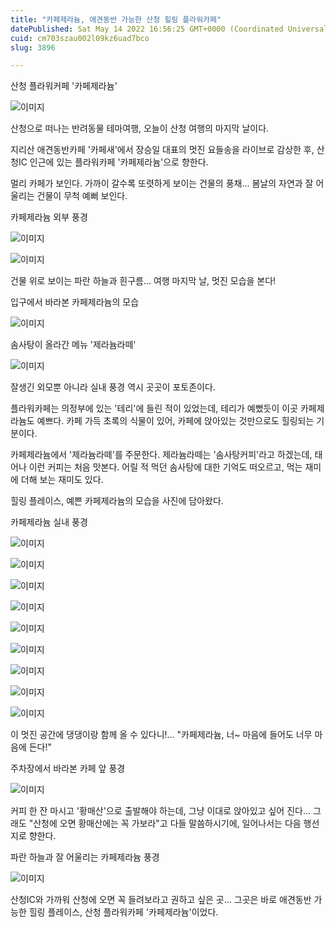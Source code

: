```yaml
---
title: "카페제라늄, 애견동반 가능한 산청 힐링 플라워카페"
datePublished: Sat May 14 2022 16:56:25 GMT+0000 (Coordinated Universal Time)
cuid: cm703szau002l09kz6uad7bco
slug: 3896

---
```



산청 플라워커페 '카페제라늄'

![이미지](https://cdn.hashnode.com/res/hashnode/image/upload/v1739255444687/dd810889-b272-49bf-b5e0-3d59039e68cd.jpeg)

산청으로 떠나는 반려동물 테마여행, 오늘이 산청 여행의 마지막 날이다.

지리산 애견동반카페 '카페새'에서 장승일 대표의 멋진 요들송을 라이브로 감상한 후, 산청IC 인근에 있는 플라워카페 '카페제라늄'으로 향한다.

멀리 카페가 보인다. 가까이 갈수록 또렷하게 보이는 건물의 풍채... 봄날의 자연과 잘 어울리는 건물이 무척 예뻐 보인다.

카페제라늄 외부 풍경

![이미지](https://cdn.hashnode.com/res/hashnode/image/upload/v1739255446837/5022e775-e6ec-4106-b521-e596e2edb1f9.jpeg)

![이미지](https://cdn.hashnode.com/res/hashnode/image/upload/v1739255448826/984b60d8-f187-4dc7-ac3f-68f75e94d19e.jpeg)

건물 위로 보이는 파란 하늘과 흰구름... 여행 마지막 날, 멋진 모습을 본다!

입구에서 바라본 카페제라늄의 모습

![이미지](https://cdn.hashnode.com/res/hashnode/image/upload/v1739255450916/c15179ba-1b41-4a58-b6a3-887738076b56.jpeg)

솜사탕이 올라간 메뉴 '제라늄라떼'

![이미지](https://cdn.hashnode.com/res/hashnode/image/upload/v1739255452869/557e52a8-599d-46a9-bdaa-24044605515c.jpeg)

잘생긴 외모뿐 아니라 실내 풍경 역시 곳곳이 포토존이다.

플라워카페는 의정부에 있는 '테리'에 들린 적이 있었는데, 테리가 예뻤듯이 이곳 카페제라늄도 예쁘다. 카페 가득 초록의 식물이 있어, 카페에 앉아있는 것만으로도 힐링되는 기분이다.

카페제라늄에서 '제라늄라떼'를 주문한다. 제라늄라떼는 '솜사탕커피'라고 하겠는데, 태어나 이런 커피는 처음 맛본다. 어릴 적 먹던 솜사탕에 대한 기억도 떠오르고, 먹는 재미에 더해 보는 재미도 있다.

힐링 플레이스, 예쁜 카페제라늄의 모습을 사진에 담아왔다.

카페제라늄 실내 풍경

![이미지](https://cdn.hashnode.com/res/hashnode/image/upload/v1739255454984/0a802132-1b98-4e21-a3aa-65646073870f.jpeg)

![이미지](https://cdn.hashnode.com/res/hashnode/image/upload/v1739255456942/e579a3da-8b58-45b4-836d-1bdff8bfcb78.jpeg)

![이미지](https://cdn.hashnode.com/res/hashnode/image/upload/v1739255459012/9449c736-27c8-4780-a9de-ef9b69f02ed8.jpeg)

![이미지](https://cdn.hashnode.com/res/hashnode/image/upload/v1739255461434/0449847b-5fd3-40e3-b931-cb1aebd0dd3a.jpeg)

![이미지](https://cdn.hashnode.com/res/hashnode/image/upload/v1739255463267/69b35574-b3bd-45fd-b017-4314c47235b9.jpeg)

![이미지](https://cdn.hashnode.com/res/hashnode/image/upload/v1739255465453/505d72ad-6d8d-41ae-876a-16c34449c665.jpeg)

![이미지](https://cdn.hashnode.com/res/hashnode/image/upload/v1739255467551/418d556d-6a85-46b5-8baa-f4cbb215333b.jpeg)

![이미지](https://cdn.hashnode.com/res/hashnode/image/upload/v1739255469463/7d8b15d2-c0ee-4dcb-9525-bed3acfb0413.jpeg)

![이미지](https://cdn.hashnode.com/res/hashnode/image/upload/v1739255471591/80929678-bec9-4ab1-9546-a94a6e2a0ab8.jpeg)

이 멋진 공간에 댕댕이랑 함께 올 수 있다니!... "카페제라늄, 너~ 마음에 들어도 너무 마음에 든다!"

주차장에서 바라본 카페 앞 풍경

![이미지](https://cdn.hashnode.com/res/hashnode/image/upload/v1739255473818/2b8da4d2-fa15-4c02-96b5-4f99a9bd660f.jpeg)

커피 한 잔 마시고 '황매산'으로 출발해야 하는데, 그냥 이대로 앉아있고 싶어 진다... 그래도 "산청에 오면 황매산에는 꼭 가보라"고 다들 말씀하시기에, 일어나서는 다음 행선지로 향한다.

파란 하늘과 잘 어울리는 카페제라늄 풍경

![이미지](https://cdn.hashnode.com/res/hashnode/image/upload/v1739255476061/96385c5b-0526-402a-b0e1-c15964ed90a5.jpeg)

산청IC와 가까워 산청에 오면 꼭 들려보라고 권하고 싶은 곳... 그곳은 바로 애견동반 가능한 힐링 플레이스, 산청 플라워카페 '카페제라늄'이었다.